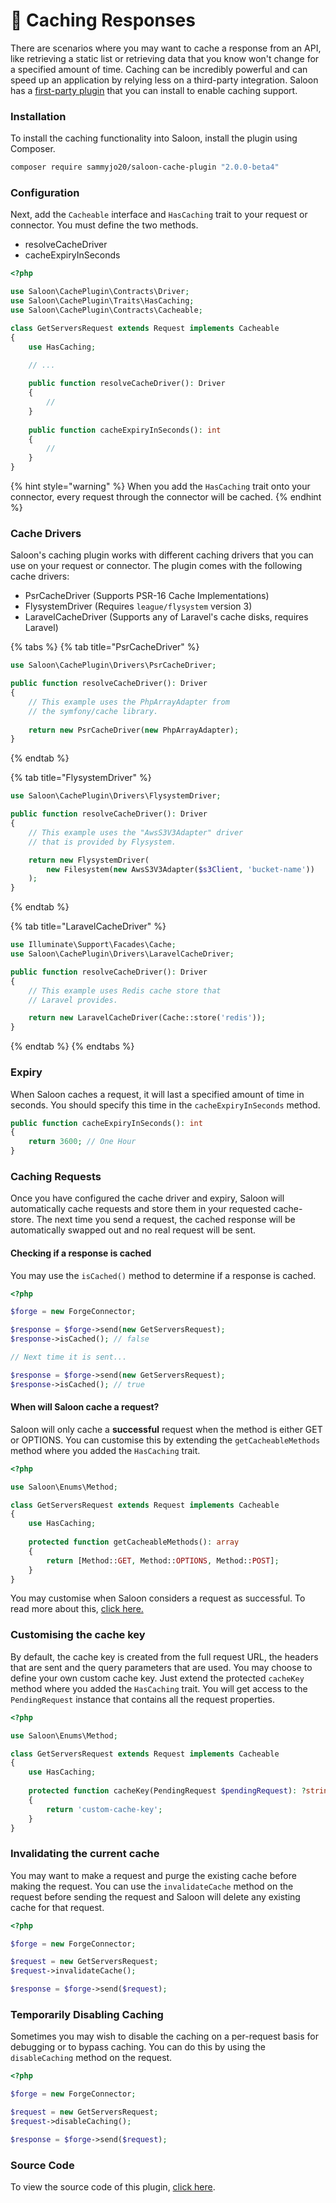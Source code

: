 # 🔁 Caching Responses

There are scenarios where you may want to cache a response from an API, like retrieving a static list or retrieving data that you know won't change for a specified amount of time. Caching can be incredibly powerful and can speed up an application by relying less on a third-party integration. Saloon has a [first-party plugin](https://github.com/Sammyjo20/saloon-cache-plugi) that you can install to enable caching support.&#x20;

### Installation

To install the caching functionality into Saloon, install the plugin using Composer.

```bash
composer require sammyjo20/saloon-cache-plugin "2.0.0-beta4"
```

### Configuration

Next, add the `Cacheable`  interface and `HasCaching` trait to your request or connector. You must define the two methods.

* resolveCacheDriver
* cacheExpiryInSeconds

```php
<?php

use Saloon\CachePlugin\Contracts\Driver;
use Saloon\CachePlugin\Traits\HasCaching;
use Saloon\CachePlugin\Contracts\Cacheable;

class GetServersRequest extends Request implements Cacheable
{
    use HasCaching;

    // ...
    
    public function resolveCacheDriver(): Driver
    {
        //
    }
    
    public function cacheExpiryInSeconds(): int
    {
        //
    }
}
```

{% hint style="warning" %}
When you add the `HasCaching` trait onto your connector, every request through the connector will be cached.
{% endhint %}

### Cache Drivers

Saloon's caching plugin works with different caching drivers that you can use on your request or connector. The plugin comes with the following cache drivers:

* PsrCacheDriver (Supports PSR-16 Cache Implementations)
* FlysystemDriver (Requires `league/flysystem` version 3)
* LaravelCacheDriver (Supports any of Laravel's cache disks, requires Laravel)

{% tabs %}
{% tab title="PsrCacheDriver" %}
```php
use Saloon\CachePlugin\Drivers\PsrCacheDriver;

public function resolveCacheDriver(): Driver
{
    // This example uses the PhpArrayAdapter from 
    // the symfony/cache library.
    
    return new PsrCacheDriver(new PhpArrayAdapter);
}
```
{% endtab %}

{% tab title="FlysystemDriver" %}
```php
use Saloon\CachePlugin\Drivers\FlysystemDriver;

public function resolveCacheDriver(): Driver
{
    // This example uses the "AwsS3V3Adapter" driver
    // that is provided by Flysystem.

    return new FlysystemDriver(
        new Filesystem(new AwsS3V3Adapter($s3Client, 'bucket-name'))
    );
}
```
{% endtab %}

{% tab title="LaravelCacheDriver" %}
```php
use Illuminate\Support\Facades\Cache;
use Saloon\CachePlugin\Drivers\LaravelCacheDriver;

public function resolveCacheDriver(): Driver
{
    // This example uses Redis cache store that
    // Laravel provides.

    return new LaravelCacheDriver(Cache::store('redis'));
}
```
{% endtab %}
{% endtabs %}

### Expiry

When Saloon caches a request, it will last a specified amount of time in seconds. You should specify this time in the `cacheExpiryInSeconds` method.

```php
public function cacheExpiryInSeconds(): int
{
    return 3600; // One Hour
}
```

### Caching Requests

Once you have configured the cache driver and expiry, Saloon will automatically cache requests and store them in your requested cache-store. The next time you send a request, the cached response will be automatically swapped out and no real request will be sent.

#### Checking if a response is cached

You may use the `isCached()` method to determine if a response is cached.

```php
<?php

$forge = new ForgeConnector;

$response = $forge->send(new GetServersRequest);
$response->isCached(); // false

// Next time it is sent...

$response = $forge->send(new GetServersRequest);
$response->isCached(); // true
```

#### When will Saloon cache a request?

Saloon will only cache a **successful** request when the method is either GET or OPTIONS. You can customise this by extending the `getCacheableMethods` method where you added the `HasCaching` trait.

```php
<?php

use Saloon\Enums\Method;

class GetServersRequest extends Request implements Cacheable
{
    use HasCaching;
    
    protected function getCacheableMethods(): array
    {
        return [Method::GET, Method::OPTIONS, Method::POST];
    }
}
```

You may customise when Saloon considers a request as successful. To read more about this, [click here.](../the-basics/handling-failures.md#customising-when-saloon-thinks-a-request-has-failed)

### Customising the cache key

By default, the cache key is created from the full request URL, the headers that are sent and the query parameters that are used. You may choose to define your own custom cache key. Just extend the protected `cacheKey` method where you added the `HasCaching` trait. You will get access to the `PendingRequest` instance that contains all the request properties.

```php
<?php

use Saloon\Enums\Method;

class GetServersRequest extends Request implements Cacheable
{
    use HasCaching;
    
    protected function cacheKey(PendingRequest $pendingRequest): ?string
    {
        return 'custom-cache-key';
    }
}
```

### Invalidating the current cache

You may want to make a request and purge the existing cache before making the request. You can use the `invalidateCache` method on the request before sending the request and Saloon will delete any existing cache for that request.

```php
<?php

$forge = new ForgeConnector;

$request = new GetServersRequest;
$request->invalidateCache();

$response = $forge->send($request);
```

### Temporarily Disabling Caching

Sometimes you may wish to disable the caching on a per-request basis for debugging or to bypass caching. You can do this by using the `disableCaching` method on the request.

```php
<?php

$forge = new ForgeConnector;

$request = new GetServersRequest;
$request->disableCaching();

$response = $forge->send($request);
```

### Source Code

To view the source code of this plugin, [click here](https://github.com/Sammyjo20/saloon-cache-plugin).
